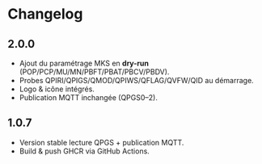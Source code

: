 # Changelog

## 2.0.0
- Ajout du paramétrage MKS en **dry-run** (POP/PCP/MU/MN/PBFT/PBAT/PBCV/PBDV).
- Probes QPIRI/QPIGS/QMOD/QPIWS/QFLAG/QVFW/QID au démarrage.
- Logo & icône intégrés.
- Publication MQTT inchangée (QPGS0–2).

## 1.0.7
- Version stable lecture QPGS + publication MQTT.
- Build & push GHCR via GitHub Actions.

